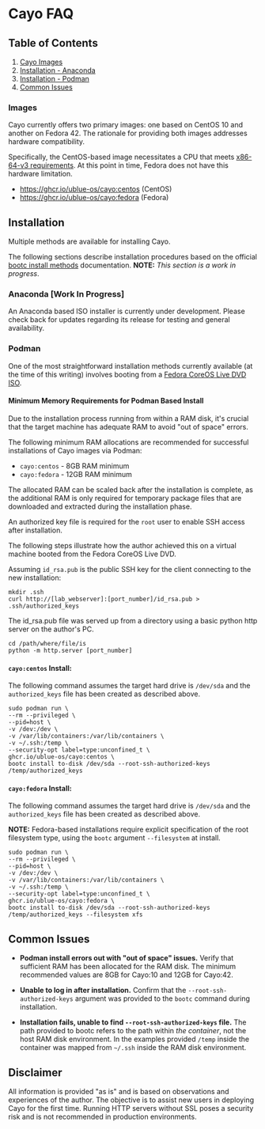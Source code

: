# Cayo FAQ


## Table of Contents
1. [Cayo Images](#images)
2. [Installation - Anaconda](#anaconda-work-in-progress)
3. [Installation - Podman](#podman)
4. [Common Issues](#common-issues)

### Images
Cayo currently offers two primary images: one based on CentOS 10 and another on Fedora 42. The rationale for providing both images addresses hardware compatibility.

Specifically, the CentOS-based image necessitates a CPU that meets [x86-64-v3 requirements](https://en.wikipedia.org/wiki/X86-64#Microarchitecture_levels).  At this point in time, Fedora does not have this hardware limitation.

- https://ghcr.io/ublue-os/cayo:centos (CentOS)
- https://ghcr.io/ublue-os/cayo:fedora (Fedora)

## Installation
Multiple methods are available for installing Cayo.

The following sections describe installation procedures based on the official [bootc install methods](https://docs.fedoraproject.org/en-US/bootc/bare-metal/) documentation.
__NOTE:__ _This section is a work in progress_.

### Anaconda [Work In Progress]
An Anaconda based ISO installer is currently under development.  Please check back for updates regarding its release for testing and general availability.

### Podman
One of the most straightforward installation methods currently available (at the time of this writing) involves booting from a [Fedora CoreOS Live DVD ISO](https://fedoraproject.org/coreos/download?stream=stable).

#### Minimum Memory Requirements for Podman Based Install
Due to the installation process running from within a RAM disk, it's crucial that the target machine has adequate RAM to avoid "out of space" errors.

The following minimum RAM allocations are recommended for successful installations of Cayo images via Podman:

- `cayo:centos` - 8GB RAM minimum
- `cayo:fedora` - 12GB RAM minimum

The allocated RAM can be scaled back after the installation is complete, as the additional RAM is only required for temporary package files that are downloaded and extracted during the installation phase.

An authorized key file is required for the `root` user to enable SSH access after installation.

The following steps illustrate how the author achieved this on a virtual machine booted from the Fedora CoreOS Live DVD.

Assuming `id_rsa.pub` is the public SSH key for the client connecting to the new installation:
```
mkdir .ssh
curl http://[lab_webserver]:[port_number]/id_rsa.pub > .ssh/authorized_keys
```

The id_rsa.pub file was served up from a directory using a basic python http server on the author's PC.
```
cd /path/where/file/is
python -m http.server [port_number]
```


#### `cayo:centos` Install:
The following command assumes the target hard drive is `/dev/sda` and the `authorized_keys` file has been created as described above.
```
sudo podman run \
--rm --privileged \
--pid=host \
-v /dev:/dev \
-v /var/lib/containers:/var/lib/containers \
-v ~/.ssh:/temp \
--security-opt label=type:unconfined_t \
ghcr.io/ublue-os/cayo:centos \
bootc install to-disk /dev/sda --root-ssh-authorized-keys /temp/authorized_keys
```

#### `cayo:fedora` Install:
The following command assumes the target hard drive is `/dev/sda` and the `authorized_keys` file has been created as described above.

__NOTE:__  Fedora-based installations require explicit specification of the root filesystem type, using the `bootc` argument `--filesystem` at install.
```
sudo podman run \
--rm --privileged \
--pid=host \
-v /dev:/dev \
-v /var/lib/containers:/var/lib/containers \
-v ~/.ssh:/temp \
--security-opt label=type:unconfined_t \
ghcr.io/ublue-os/cayo:fedora \
bootc install to-disk /dev/sda --root-ssh-authorized-keys /temp/authorized_keys --filesystem xfs
```

## Common Issues
- __Podman install errors out with "out of space" issues.__
Verify that sufficient RAM has been allocated for the RAM disk.  The minimum recommended values are 8GB for Cayo:10 and 12GB for Cayo:42.

- __Unable to log in after installation.__
Confirm that the `--root-ssh-authorized-keys` argument was provided to the `bootc` command during installation.

- __Installation fails, unable to find `--root-ssh-authorized-keys` file.__
The path provided to bootc refers to the path within _the container_, not the host RAM disk environment.  In the examples provided `/temp` inside the container was mapped from `~/.ssh` inside the RAM disk environment.

## Disclaimer
All information is provided "as is" and is based on observations and experiences of the author. The objective is to assist new users in deploying Cayo for the first time.  Running HTTP servers without SSL poses a security risk and is not recommended in production environments.